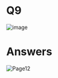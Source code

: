 # Q9
![image](https://github.com/user-attachments/assets/def4feed-b6eb-495e-9cb9-960848fd40b9)

# Answers

![Page12](https://github.com/user-attachments/assets/e107ae89-50ec-46b9-87df-604f4a4f8ff1)
